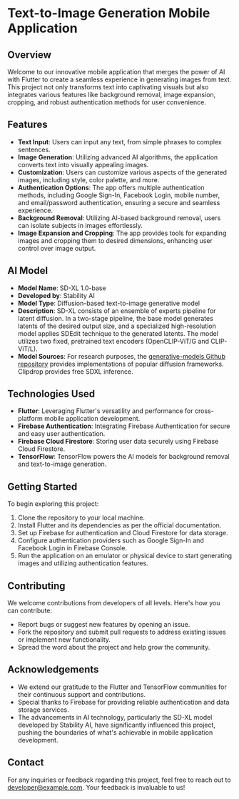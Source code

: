 # Text-to-Image Generation Mobile Application

## Overview
Welcome to our innovative mobile application that merges the power of AI with Flutter to create a seamless experience in generating images from text. This project not only transforms text into captivating visuals but also integrates various features like background removal, image expansion, cropping, and robust authentication methods for user convenience.

## Features
- **Text Input**: Users can input any text, from simple phrases to complex sentences.
- **Image Generation**: Utilizing advanced AI algorithms, the application converts text into visually appealing images.
- **Customization**: Users can customize various aspects of the generated images, including style, color palette, and more.
- **Authentication Options**: The app offers multiple authentication methods, including Google Sign-In, Facebook Login, mobile number, and email/password authentication, ensuring a secure and seamless experience.
- **Background Removal**: Utilizing AI-based background removal, users can isolate subjects in images effortlessly.
- **Image Expansion and Cropping**: The app provides tools for expanding images and cropping them to desired dimensions, enhancing user control over image output.

## AI Model
- **Model Name**: SD-XL 1.0-base
- **Developed by**: Stability AI
- **Model Type**: Diffusion-based text-to-image generative model
- **Description**: SD-XL consists of an ensemble of experts pipeline for latent diffusion. In a two-stage pipeline, the base model generates latents of the desired output size, and a specialized high-resolution model applies SDEdit technique to the generated latents. The model utilizes two fixed, pretrained text encoders (OpenCLIP-ViT/G and CLIP-ViT/L).
- **Model Sources**: For research purposes, the [generative-models Github repository](https://github.com/Stability-AI/generative-models) provides implementations of popular diffusion frameworks. Clipdrop provides free SDXL inference.

## Technologies Used
- **Flutter**: Leveraging Flutter's versatility and performance for cross-platform mobile application development.
- **Firebase Authentication**: Integrating Firebase Authentication for secure and easy user authentication.
- **Firebase Cloud Firestore**: Storing user data securely using Firebase Cloud Firestore.
- **TensorFlow**: TensorFlow powers the AI models for background removal and text-to-image generation.

## Getting Started
To begin exploring this project:
1. Clone the repository to your local machine.
2. Install Flutter and its dependencies as per the official documentation.
3. Set up Firebase for authentication and Cloud Firestore for data storage.
4. Configure authentication providers such as Google Sign-In and Facebook Login in Firebase Console.
5. Run the application on an emulator or physical device to start generating images and utilizing authentication features.

## Contributing
We welcome contributions from developers of all levels. Here's how you can contribute:
- Report bugs or suggest new features by opening an issue.
- Fork the repository and submit pull requests to address existing issues or implement new functionality.
- Spread the word about the project and help grow the community.

## Acknowledgements
- We extend our gratitude to the Flutter and TensorFlow communities for their continuous support and contributions.
- Special thanks to Firebase for providing reliable authentication and data storage services.
- The advancements in AI technology, particularly the SD-XL model developed by Stability AI, have significantly influenced this project, pushing the boundaries of what's achievable in mobile application development.

## Contact
For any inquiries or feedback regarding this project, feel free to reach out to [developer@example.com](mailto:abubakaranjum065@gmail.com). Your feedback is invaluable to us!